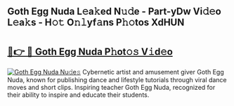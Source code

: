 ## Goth Egg Nuda L𝚎a𝚔ed N𝚞𝚍e - Part-yDw Vi𝚍𝚎o L𝚎a𝚔s - H𝚘𝚝 O𝚗𝚕yf𝚊ns P𝚑𝚘tos XdHUN

# <h2><a href="http://kf6hmt8.oniu.top/?m=Goth+Egg+Nuda">🔗👉 🔴 Goth Egg Nuda P𝚑ot𝚘𝚜 V𝚒d𝚎o</a></h2>

[![Goth Egg Nuda Nu𝚍e𝚜](https://i.imgur.com/0qMVB7G.gif)](http://kf6hmt8.oniu.top/?m=Goth+Egg+Nuda)
Cybernetic artist and amusement giver Goth Egg Nuda, known for publishing dance and lifestyle tutorials through viral dance moves and short clips. Inspiring teacher Goth Egg Nuda, recognized for their ability to inspire and educate their students.  
